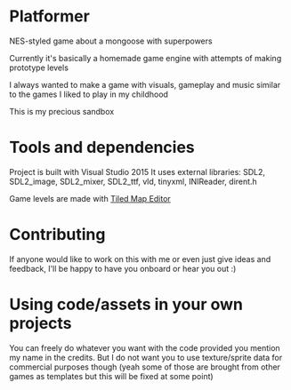 # Platformer
NES-styled game about a mongoose with superpowers

Currently it's basically a homemade game engine with attempts of making prototype levels

I always wanted to make a game with visuals, gameplay and music similar to the games I liked to play in my childhood

This is my precious sandbox

# Tools and dependencies

Project is built with Visual Studio 2015
It uses external libraries: SDL2, SDL2_image, SDL2_mixer, SDL2_ttf, vld, tinyxml, INIReader, dirent.h

Game levels are made with [Tiled Map Editor](https://www.mapeditor.org/)

# Contributing

If anyone would like to work on this with me or even just give ideas and feedback, I'll be happy to have you onboard or hear you out :)

# Using code/assets in your own projects

You can freely do whatever you want with the code provided you mention my name in the credits.
But I do not want you to use texture/sprite data for commercial purposes though
(yeah some of those are brought from other games as templates but this will be fixed at some point)
